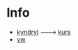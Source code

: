 # Info

- [kyndryl](https://www.high-tech-investing.de/post/kyndryl-aktie-ibm-spin-off) ---> [kurs](https://www.finanzen.net/aktien/kyndryl-aktie)
- [vw](https://www.finanzen.net/aktien/volkswagen_vz-aktie)
